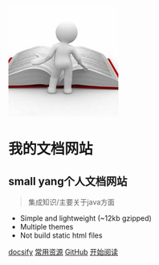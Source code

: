 ![logo](https://raw.githubusercontent.com/marionlxy/material/newew_branch/logo.jpg)
# 我的文档网站
## small yang个人文档网站
> 集成知识/主要关于java方面

* Simple and lightweight (~12kb gzipped)
* Multiple themes
* Not build static html files

[docsify](https://segmentfault.com/a/1190000017576714)
[常用资源](https://shimo.im/docs/PKKjQLwBfX0DgG0J/)
[GitHub](<https://github.com/marionlxy/material>)
[开始阅读](#quick-start)



